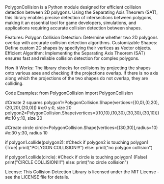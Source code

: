 PolygonCollision is a Python module designed for efficient collision detection between 2D polygons. Using the Separating Axis Theorem (SAT), this library enables precise detection of intersections between polygons, making it an essential tool for game developers, simulations, and applications requiring accurate collision detection between shapes.

Features:
Polygon Collision Detection: Determine whether two 2D polygons overlap with accurate collision detection algorithms.
Customizable Shapes: Define custom 2D shapes by specifying their vertices as Vector objects.
Efficient Algorithm: Implementing the Separating Axis Theorem (SAT) ensures fast and reliable collision detection for complex polygons.

How It Works:
The library checks for collisions by projecting the shapes onto various axes and checking if the projections overlap. If there is no axis along which the projections of the two shapes do not overlap, they are colliding.

Code Examples:
from PolygonCollision import PolygonCollision

#Create 2 squares
polygon1=PolygonCollision.Shape(vertices=[(0,0),(0,20),(20,20),(20,0)]) #x:0 y:0, size 20
polygon2=PolygonCollision.Shape(vertices=[(10,10),(10,30),(30,30),(30,10)]) #x:10 y:10, size 20

#Create circle
circle=PolygonCollision.Shape(vertices=[(30,30)],radius=10) #x:30 y:30, radius 10

if polygon1.collide(polygon2): #Check if polygon2 is touching polygon1 (True)
    print("POLYGON COLLISION!!!")
else:
    print("no polygon collision")

if polygon1.collide(circle): #Check if circle is touching polygon1 (False)
    print("CIRCLE COLLISION!!!")
else:
    print("no circle collision")

License:
This Collision Detection Library is licensed under the MIT License - see the LICENSE file for details.